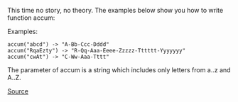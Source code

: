 This time no story, no theory. The examples below show you how to write function accum:

Examples:
```
accum("abcd") -> "A-Bb-Ccc-Dddd"
accum("RqaEzty") -> "R-Qq-Aaa-Eeee-Zzzzz-Tttttt-Yyyyyyy"
accum("cwAt") -> "C-Ww-Aaa-Tttt"
```

The parameter of accum is a string which includes only letters from a..z and A..Z.

[Source](https://www.codewars.com/kata/5667e8f4e3f572a8f2000039)
